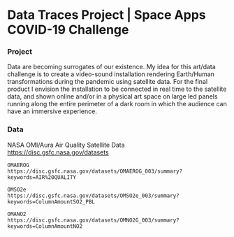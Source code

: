 # Data Traces Project | Space Apps COVID-19 Challenge

### Project

Data are becoming surrogates of our existence.  My idea for this art/data challenge is to create a video-sound installation rendering Earth/Human transformations during the pandemic using satellite data. For the final product I envision the installation to be connected in real time to the satellite data, and shown online and/or in a physical art space on large led panels running along the entire perimeter of a dark room in which the audience can have an immersive experience. 

### Data

NASA OMI/Aura Air Quality Satellite Data https://disc.gsfc.nasa.gov/datasets

    OMAEROG
    https://disc.gsfc.nasa.gov/datasets/OMAEROG_003/summary?keywords=AIR%20QUALITY
    
    OMSO2e
    https://disc.gsfc.nasa.gov/datasets/OMSO2e_003/summary?keywords=ColumnAmountSO2_PBL
    
    OMANO2
    https://disc.gsfc.nasa.gov/datasets/OMNO2G_003/summary?keywords=ColumnAmountNO2






